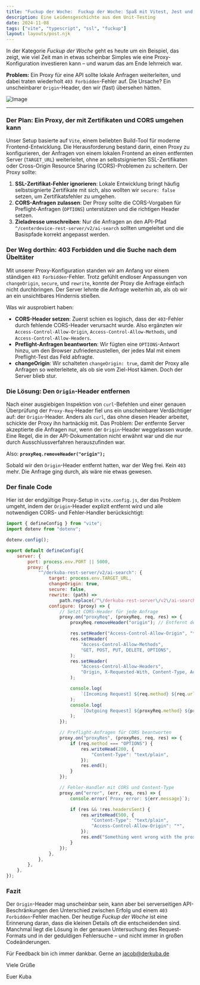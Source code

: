 ```yaml
---
title: "Fuckup der Woche:  Fuckup der Woche: Spaß mit Vitest, Jest und der CI"
description: Eine Leidensgeschichte aus dem Unit-Testing
date: 2024-11-08
tags: ["vite", "typescript", "ssl", "fuckup"]
layout: layouts/post.njk
---
```


In der Kategorie _Fuckup der Woche_ geht es heute um ein Beispiel, das zeigt, wie viel Zeit man in etwas scheinbar Simples wie eine Proxy-Konfiguration investieren kann – und warum das am Ende lehrreich war.<!-- endOfPreview -->

**Problem:** Ein Proxy für eine API sollte lokale Anfragen weiterleiten, und dabei traten wiederholt `403 Forbidden`-Fehler auf. Die Ursache? Ein unscheinbarer `Origin`-Header, den wir (fast) übersehen hätten.

![Image](/img/1124/081124-fuckup.png "request error")

---

### Der Plan: Ein Proxy, der mit Zertifikaten und CORS umgehen kann

Unser Setup basierte auf `Vite`, einem beliebten Build-Tool für moderne Frontend-Entwicklung. Die Herausforderung bestand darin, einen Proxy zu konfigurieren, der Anfragen von einem lokalen Frontend an einen entfernten Server (`TARGET_URL`) weiterleitet, ohne an selbstsignierten SSL-Zertifikaten oder Cross-Origin Resource Sharing (CORS)-Problemen zu scheitern. Der Proxy sollte:

1. **SSL-Zertifikat-Fehler ignorieren**: Lokale Entwicklung bringt häufig selbstsignierte Zertifikate mit sich, also wollten wir `secure: false` setzen, um Zertifikatsfehler zu umgehen.
2. **CORS-Anfragen zulassen**: Der Proxy sollte die CORS-Vorgaben für Preflight-Anfragen (`OPTIONS`) unterstützen und die richtigen Header setzen.
3. **Zieladresse umschreiben**: Nur die Anfragen an den API-Pfad `^/centerdevice-rest-server/v2/ai-search` sollten umgeleitet und die Basispfade korrekt angepasst werden.

### Der Weg dorthin: 403 Forbidden und die Suche nach dem Übeltäter

Mit unserer Proxy-Konfiguration standen wir am Anfang vor einem ständigen `403 Forbidden`-Fehler. Trotz gefühlt endloser Anpassungen von `changeOrigin`, `secure`, und `rewrite`, konnte der Proxy die Anfrage einfach nicht durchbringen. Der Server lehnte die Anfrage weiterhin ab, als ob wir an ein unsichtbares Hindernis stießen.

Was wir ausprobiert haben:

-   **CORS-Header setzen**: Zuerst schien es logisch, dass der `403`-Fehler durch fehlende CORS-Header verursacht wurde. Also ergänzten wir `Access-Control-Allow-Origin`, `Access-Control-Allow-Methods`, und `Access-Control-Allow-Headers`.
-   **Preflight-Anfragen beantworten**: Wir fügten eine `OPTIONS`-Antwort hinzu, um den Browser zufriedenzustellen, der jedes Mal mit einem Preflight-Test das Feld abfragte.
-   **changeOrigin**: Wir schalteten `changeOrigin: true`, damit der Proxy alle Anfragen so weiterleitete, als ob sie vom Ziel-Host kämen. Doch der Server blieb stur.

### Die Lösung: Den `Origin`-Header entfernen

Nach einer ausgiebigen Inspektion von `curl`-Befehlen und einer genauen Überprüfung der `Proxy-Req`-Header fiel uns ein unscheinbarer Verdächtiger auf: der `Origin`-Header. Anders als `curl`, das ohne diesen Header arbeitet, schickte der Proxy ihn hartnäckig mit. Das Problem: Der entfernte Server akzeptierte die Anfragen nur, wenn der `Origin`-Header weggelassen wurde. Eine Regel, die in der API-Dokumentation nicht erwähnt war und die nur durch Ausschlussverfahren herauszufinden war.

Also: **`proxyReq.removeHeader("origin");`**

Sobald wir den `Origin`-Header entfernt hatten, war der Weg frei. Kein `403` mehr. Die Anfrage ging durch, als wäre nie etwas gewesen.

### Der finale Code

Hier ist der endgültige Proxy-Setup in `vite.config.js`, der das Problem umgeht, indem der `Origin`-Header explizit entfernt wird und alle notwendigen CORS- und Fehler-Handler berücksichtigt:

```javascript
import { defineConfig } from "vite";
import dotenv from "dotenv";

dotenv.config();

export default defineConfig({
    server: {
        port: process.env.PORT || 5000,
        proxy: {
            "^/derkuba-rest-server/v2/ai-search": {
                target: process.env.TARGET_URL,
                changeOrigin: true,
                secure: false,
                rewrite: (path) =>
                    path.replace(/^\/derkuba-rest-server\/v2\/ai-search/, ""),
                configure: (proxy) => {
                    // Setzt CORS-Header für jede Anfrage
                    proxy.on("proxyReq", (proxyReq, req, res) => {
                        proxyReq.removeHeader("origin"); // Entfernt den Origin-Header

                        res.setHeader("Access-Control-Allow-Origin", "*");
                        res.setHeader(
                            "Access-Control-Allow-Methods",
                            "GET, POST, PUT, DELETE, OPTIONS",
                        );
                        res.setHeader(
                            "Access-Control-Allow-Headers",
                            "Origin, X-Requested-With, Content-Type, Accept, Authorization",
                        );

                        console.log(
                            `[Incoming Request] ${req.method} ${req.url}`,
                        );
                        console.log(
                            `[Outgoing Request] ${proxyReq.method} ${proxyReq.getHeader("host")}${proxyReq.path}`,
                        );
                    });

                    // Preflight-Anfragen für CORS beantworten
                    proxy.on("proxyRes", (proxyRes, req, res) => {
                        if (req.method === "OPTIONS") {
                            res.writeHead(200, {
                                "Content-Type": "text/plain",
                            });
                            res.end();
                        }
                    });

                    // Fehler-Handler mit CORS und Content-Type
                    proxy.on("error", (err, req, res) => {
                        console.error(`Proxy error: ${err.message}`);

                        if (res && !res.headersSent) {
                            res.writeHead(500, {
                                "Content-Type": "text/plain",
                                "Access-Control-Allow-Origin": "*",
                            });
                            res.end("Something went wrong with the proxy.");
                        }
                    });
                },
            },
        },
    },
});
```

### Fazit

Der `Origin`-Header mag unscheinbar sein, kann aber bei serverseitigen API-Beschränkungen den Unterschied zwischen Erfolg und einem `403 Forbidden`-Fehler machen. Der heutige _Fuckup der Woche_ ist eine Erinnerung daran, dass die kleinen Details oft die entscheidenden sind. Manchmal liegt die Lösung in der genauen Untersuchung des Request-Formats und in der geduldigen Fehlersuche – und nicht immer in großen Codeänderungen.

Für Feedback bin ich immer dankbar.
Gerne an jacob@derkuba.de

Viele Grüße

Euer Kuba
